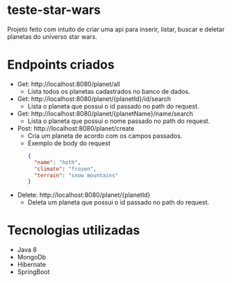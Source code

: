 # teste-star-wars
Projeto feito com intuito de criar uma api para inserir, listar, buscar e deletar planetas do universo star wars.

# Endpoints criados
 - Get: http://localhost:8080/planet/all
    - Lista todos os planetas cadastrados no banco de dados.
 - Get: http://localhost:8080/planet/{planetId}/id/search
    - Lista o planeta que possui o id passado no path do request.
 - Get: http://localhost:8080/planet/{planetName}/name/search
    - Lista o planeta que possui o nome passado no path do request.
 - Post: http://localhost:8080/planet/create
    - Cria um planeta de acordo com os campos passados.
    - Exemplo de body do request
      ```json
      {
        "name": "hoth",
        "climate": "frozen",
        "terrain": "snow mountains"
      }
      ```
 - Delete: http://localhost:8080/planet/{planetId}
    - Deleta um planeta que possui o id passado no path do request.
   
# Tecnologias utilizadas
   - Java 8
   - MongoDb
   - Hibernate
   - SpringBoot
